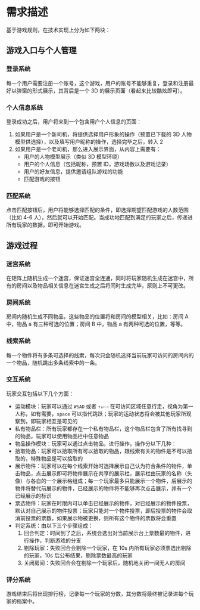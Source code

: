 # 需求描述
基于游戏规则，在技术实现上分为如下两块：

## 游戏入口与个人管理

### 登录系统
每一个用户需要注册一个账号，这个游戏，用户的账号不能够重复，登录和注册最好以弹窗的形式展示，其背后是一个 3D 的展示页面（看起来比较酷炫即可）。

### 个人信息系统
登录成功之后，用户将来到一个包含用户个人信息的页面：
1. 如果用户是一个新司机，将提供选择用户形象的操作（预置已下载的 3D 人物模型供选择），以及填写用户昵称的操作，选择完毕之后，转入 2
2. 如果用户是一个老司机，那么进入展示界面，从内容上需要有：
    * 用户的人物模型展示（类似 3D 模型环绕）
    * 用户的个人信息（包括昵称，预置 ID，游戏场数以及游戏记录）
    * 用户的好友信息，提供邀请组队游戏的功能
    * 匹配游戏的按钮

### 匹配系统
点击匹配按钮后，用户将能够选择匹配的条件，即选择期望匹配游戏的人数范围（比如 4-6 人），然后就可以开始匹配。当成功地匹配到满足的玩家之后，传递进所有玩家的数据，即可开始游戏。

## 游戏过程

### 迷宫系统
在矩阵上随机生成一个迷宫，保证迷宫全连通，同时将玩家随机生成在迷宫中，所有的房间以及物品相关信息在迷宫生成之后将同时生成完毕，原则上不可更改。

### 房间系统
房间内随机生成不同物品，这些物品的位置将和房间的模型相关，比如：房间 A 中，物品 a 有三种可选的位置；房间 B 中，物品 a 有两种可选的位置，等等。

### 线索系统
每一个物件将有多条可选择的线索，每次只会随机选择当前玩家可访问的房间内的一个物品，随机跳出多条线索中的一条。

### 交互系统
玩家交互包括以下几个方面：
* 运动模块：玩家可以通过 `WSAD` 或者 `↑↓←→` 在可访问区域任意行走，视角为第一人称，如有需要，`space` 可以指代跳跃；玩家的运动状态将会被其他玩家所观察到，即玩家相互是可见的
* 私有物品栏：所有玩家都存在一个私有物品栏，这个物品栏包含了所有找寻到的物品，玩家可以使用物品栏中任意物品
* 物品操作模块：玩家可以通过点击物品，进行操作，操作分以下几种：
* 拾取物品：玩家可以拾取所有可以拾取的物品，跟线索有关的物件是不可以拾取的，特殊物品是可以拾取的
* 展示物件：玩家可以在每个线索开始时选择展示自己认为符合条件的物件，单击物品，点击展示即可将物件展示在共享的展示栏，展示栏由玩家的名称（头像）与各自的一个展示格组成；每一个玩家最多只能展示一个物件，后展示的物件将替代前展示的物件，已经展示的物件将不能够再次点击展示，并有一个已经展示的标识
* 票选物件：玩家在时限内可以单击已经展示的物件，对已经展示的物件投票，默认对自己展示的物件投票；玩家只能对一个物件投票，即后投票的物件会取消前投票的票数，如果展示物被更换，则所有这个物件的票数将会重置
* 判定系统：由以下三个步骤组成：
    1. 回合判定：时间到了之后，系统会选出对当前展示台上票数最的物件，进行操作，判断游戏的分支
    2. 剔除玩家：失败回合会剔除一个玩家，在 10s 内所有玩家必须票选出剔除的玩家，10s 后公布结果，剔除票数最高的玩家
    3. 关闭房间：失败回合会在剔除一个玩家后，随机地关闭一间无人的房间

### 评分系统
游戏结束后将出现排行榜，记录每一个玩家的分数，其分数将最终被记录进每个玩家的档案中。

